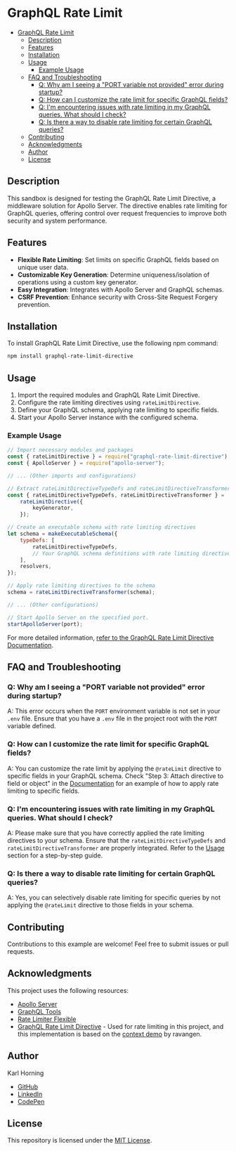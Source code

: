 # GraphQL Rate Limit

- [GraphQL Rate Limit](#graphql-rate-limit)
  - [Description](#description)
  - [Features](#features)
  - [Installation](#installation)
  - [Usage](#usage)
    - [Example Usage](#example-usage)
  - [FAQ and Troubleshooting](#faq-and-troubleshooting)
    - [Q: Why am I seeing a "PORT variable not provided" error during startup?](#q-why-am-i-seeing-a-port-variable-not-provided-error-during-startup)
    - [Q: How can I customize the rate limit for specific GraphQL fields?](#q-how-can-i-customize-the-rate-limit-for-specific-graphql-fields)
    - [Q: I'm encountering issues with rate limiting in my GraphQL queries. What should I check?](#q-im-encountering-issues-with-rate-limiting-in-my-graphql-queries-what-should-i-check)
    - [Q: Is there a way to disable rate limiting for certain GraphQL queries?](#q-is-there-a-way-to-disable-rate-limiting-for-certain-graphql-queries)
  - [Contributing](#contributing)
  - [Acknowledgments](#acknowledgments)
  - [Author](#author)
  - [License](#license)

## Description

This sandbox is designed for testing the GraphQL Rate Limit Directive, a middleware solution for Apollo Server. The directive enables rate limiting for GraphQL queries, offering control over request frequencies to improve both security and system performance.

## Features

- **Flexible Rate Limiting**: Set limits on specific GraphQL fields based on unique user data.
- **Customizable Key Generation**: Determine uniqueness/isolation of operations using a custom key generator.
- **Easy Integration**: Integrates with Apollo Server and GraphQL schemas.
- **CSRF Prevention**: Enhance security with Cross-Site Request Forgery prevention.

## Installation

To install GraphQL Rate Limit Directive, use the following npm command:

```bash
npm install graphql-rate-limit-directive
```

## Usage

1. Import the required modules and GraphQL Rate Limit Directive.
2. Configure the rate limiting directives using `rateLimitDirective`.
3. Define your GraphQL schema, applying rate limiting to specific fields.
4. Start your Apollo Server instance with the configured schema.

### Example Usage

```javascript
// Import necessary modules and packages
const { rateLimitDirective } = require("graphql-rate-limit-directive");
const { ApolloServer } = require("apollo-server");

// ... (Other imports and configurations)

// Extract rateLimitDirectiveTypeDefs and rateLimitDirectiveTransformer from the rateLimitDirective module
const { rateLimitDirectiveTypeDefs, rateLimitDirectiveTransformer } =
    rateLimitDirective({
        keyGenerator,
    });

// Create an executable schema with rate limiting directives
let schema = makeExecutableSchema({
    typeDefs: [
        rateLimitDirectiveTypeDefs,
        // Your GraphQL schema definitions with rate limiting directives
    ],
    resolvers,
});

// Apply rate limiting directives to the schema
schema = rateLimitDirectiveTransformer(schema);

// ... (Other configurations)

// Start Apollo Server on the specified port.
startApolloServer(port);
```

For more detailed information, [refer to the GraphQL Rate Limit Directive Documentation](https://www.npmjs.com/package/graphql-rate-limit-directive).

## FAQ and Troubleshooting

### Q: Why am I seeing a "PORT variable not provided" error during startup?

A: This error occurs when the `PORT` environment variable is not set in your `.env` file. Ensure that you have a `.env` file in the project root with the `PORT` variable defined.

### Q: How can I customize the rate limit for specific GraphQL fields?

A: You can customize the rate limit by applying the `@rateLimit` directive to specific fields in your GraphQL schema. Check "Step 3: Attach directive to field or object" in the [Documentation](https://www.npmjs.com/package/graphql-rate-limit-directive) for an example of how to apply rate limiting to specific fields.

### Q: I'm encountering issues with rate limiting in my GraphQL queries. What should I check?

A: Please make sure that you have correctly applied the rate limiting directives to your schema. Ensure that the `rateLimitDirectiveTypeDefs` and `rateLimitDirectiveTransformer` are properly integrated. Refer to the [Usage](#usage) section for a step-by-step guide.

### Q: Is there a way to disable rate limiting for certain GraphQL queries?

A: Yes, you can selectively disable rate limiting for specific queries by not applying the `@rateLimit` directive to those fields in your schema.

## Contributing

Contributions to this example are welcome! Feel free to submit issues or pull requests.

## Acknowledgments

This project uses the following resources:

- [Apollo Server](https://www.apollographql.com/docs/apollo-server/)
- [GraphQL Tools](https://www.graphql-tools.com/)
- [Rate Limiter Flexible](https://github.com/animir/node-rate-limiter-flexible)
- [GraphQL Rate Limit Directive](https://github.com/ravangen/graphql-rate-limit) - Used for rate limiting in this project, and this implementation is based on the [context demo](https://github.com/ravangen/graphql-rate-limit/tree/e8c8d534b0cb1dafc967b818bcc3fc53d8db4b27/examples/context) by ravangen.

## Author

Karl Horning

- [GitHub](https://github.com/Karl-Horning/)
- [LinkedIn](https://www.linkedin.com/in/karl-horning/)
- [CodePen](https://codepen.io/karlhorning)

## License

This repository is licensed under the [MIT License](LICENSE).
